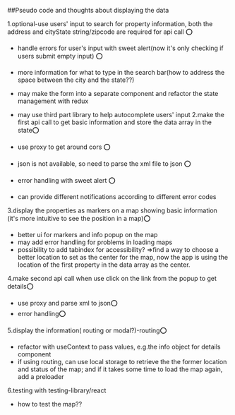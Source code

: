 ##Pseudo code and thoughts about displaying the data

1.optional-use users' input to search for property information, both the address and cityState string/zipcode are required for api call ⭕

-   handle errors for user's input with sweet alert(now it's only checking if users submit empty input) ⭕
-   more information for what to type in the search bar(how to address the space between the city and the state??)
-   may make the form into a separate component and refactor the state management with redux
-   may use third part library to help autocomplete users' input
    2.make the first api call to get basic information and store the data array in the state⭕

-   use proxy to get around cors ⭕
-   json is not available, so need to parse the xml file to json ⭕
-   error handling with sweet alert ⭕
-   can provide different notifications according to different error codes

3.display the properties as markers on a map showing basic information (it's more intuitive to see the position in a map)⭕

-   better ui for markers and info popup on the map
-   may add error handling for problems in loading maps
-   possibility to add tabindex for accessibility?
    =>find a way to choose a better location to set as the center for the map, now the app is using the location of the first property in the data array as the center.

4.make second api call when use click on the link from the popup to get details⭕

-   use proxy and parse xml to json⭕
-   error handling⭕

5.display the information( routing or modal?)-routing⭕

-   refactor with useContext to pass values, e.g.the info object for details component
-   if using routing, can use local storage to retrieve the the former location and status of the map; and if it takes some time to load the map again, add a preloader

6.testing with testing-library/react

-   how to test the map??
